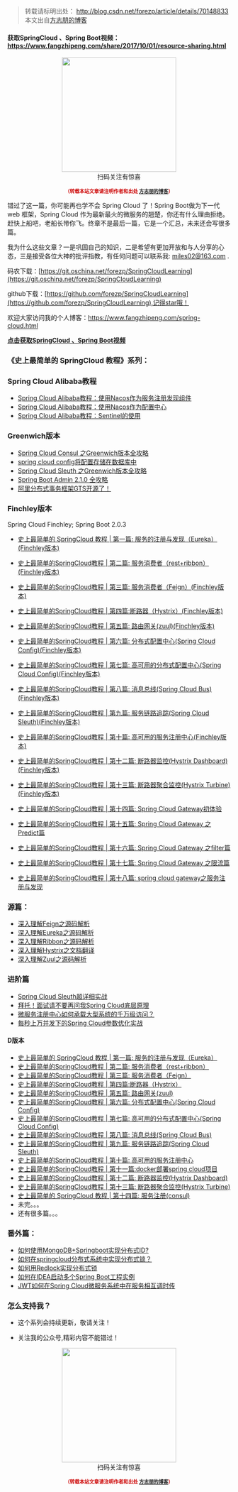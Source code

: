 >转载请标明出处： 
> http://blog.csdn.net/forezp/article/details/70148833
> 本文出自[方志朋的博客](http://blog.csdn.net/forezp)
> 

#### 获取SpringCloud 、Spring Boot视频：https://www.fangzhipeng.com/share/2017/10/01/resource-sharing.html

<div>
    <p align="center">
        <img src="https://www.fangzhipeng.com/img/avatar.jpg" width="258" height="258"/>
        <br>
        扫码关注有惊喜
    </p>
    <p align="center" style="margin-top: 15px; font-size: 11px;color: #cc0000;">
        <strong>（转载本站文章请注明作者和出处 <a href="https://www.fangzhipeng.com">方志朋的博客</a>）</strong>
    </p>
</div>


错过了这一篇，你可能再也学不会 Spring Cloud 了！Spring Boot做为下一代 web 框架，Spring Cloud 作为最新最火的微服务的翘楚，你还有什么理由拒绝。赶快上船吧，老船长带你飞。终章不是最后一篇，它是一个汇总，未来还会写很多篇。



我为什么这些文章？一是巩固自己的知识，二是希望有更加开放和与人分享的心态，三是接受各位大神的批评指教，有任何问题可以联系我: miles02@163.com .

码农下载：[https://git.oschina.net/forezp/SpringCloudLearning](https://git.oschina.net/forezp/SpringCloudLearning)

github下载：[https://github.com/forezp/SpringCloudLearning](https://github.com/forezp/SpringCloudLearning),记得star哦！

欢迎大家访问我的个人博客：https://www.fangzhipeng.com/spring-cloud.html

**[点击获取SpringCloud 、Spring Boot视频](https://www.fangzhipeng.com/share/2017/10/01/resource-sharing.html)**

### 《史上最简单的 SpringCloud 教程》系列：

### Spring Cloud Alibaba教程
- [Spring Cloud Alibaba教程：使用Nacos作为服务注册发现组件](https://www.fangzhipeng.com/springcloud/2019/05/30/sc-nacos-discovery.html)
- [Spring Cloud Alibaba教程：使用Nacos作为配置中心](https://www.fangzhipeng.com/springcloud/2019/06/01/sc-nacos-config.html)
- [Spring Cloud Alibaba教程：Sentinel的使用
](https://www.fangzhipeng.com/springcloud/2019/06/02/sc-sentinel.html)
### Greenwich版本 

- [Spring Cloud Consul 之Greenwich版本全攻略](https://www.fangzhipeng.com/springcloud/2019/02/14/sc-consul-g.html)
- [spring cloud config将配置存储在数据库中](https://www.fangzhipeng.com/springcloud/2019/02/21/config-jdbc.html)
-  [Spring Cloud Sleuth 之Greenwich版本全攻略](https://www.fangzhipeng.com/springcloud/2019/02/05/sc-sleuth-g.html)
- [Spring Boot Admin 2.1.0 全攻略](https://blog.csdn.net/forezp/article/details/86105850)
-  [阿里分布式事务框架GTS开源了！](https://www.fangzhipeng.com/springcloud/2019/01/04/sc-f-boot-admin.html)

### Finchley版本 
Spring Cloud Finchley; Spring Boot 2.0.3

* [史上最简单的 SpringCloud 教程 | 第一篇: 服务的注册与发现（Eureka）(Finchley版本)](https://www.fangzhipeng.com/springcloud/2018/08/01/sc-f1-eureka.html)
* [史上最简单的SpringCloud教程 | 第二篇: 服务消费者（rest+ribbon）(Finchley版本)](https://www.fangzhipeng.com/springcloud/2018/08/02/sc-f2-ribbon.html)
* [史上最简单的SpringCloud教程 | 第三篇: 服务消费者（Feign）(Finchley版本)](https://www.fangzhipeng.com/springcloud/2018/08/03/sc-f3-feign.html)
* [史上最简单的SpringCloud教程 | 第四篇:断路器（Hystrix）(Finchley版本)](https://www.fangzhipeng.com/springcloud/2018/08/04/sc-f4-hystrix.html)
* [ 史上最简单的SpringCloud教程 | 第五篇: 路由网关(zuul)(Finchley版本)](https://www.fangzhipeng.com/springcloud/2018/08/05/sc-f5-zuul.html)
* [史上最简单的SpringCloud教程 | 第六篇: 分布式配置中心(Spring Cloud Config)(Finchley版本)](https://www.fangzhipeng.com/springcloud/2018/08/06/sc-f6-config.html)
* [史上最简单的SpringCloud教程 | 第七篇: 高可用的分布式配置中心(Spring Cloud Config)(Finchley版本)](https://www.fangzhipeng.com/springcloud/2018/08/07/sc-f7-config.html)
* [史上最简单的SpringCloud教程 | 第八篇: 消息总线(Spring Cloud Bus)(Finchley版本)](https://www.fangzhipeng.com/springcloud/2018/08/08/sc-f8-bus.html)
* [史上最简单的SpringCloud教程 | 第九篇: 服务链路追踪(Spring Cloud Sleuth)(Finchley版本)](https://www.fangzhipeng.com/springcloud/2018/08/09/sc-f9-sleuth.html)
* [史上最简单的SpringCloud教程 | 第十篇: 高可用的服务注册中心(Finchley版本)](https://www.fangzhipeng.com/springcloud/2018/08/10/sc-f10-eureka.html)

* [史上最简单的SpringCloud教程 | 第十二篇: 断路器监控(Hystrix Dashboard)(Finchley版本)](https://www.fangzhipeng.com/springcloud/2018/08/12/sc-f12-dash.html)
* [史上最简单的SpringCloud教程 | 第十三篇: 断路器聚合监控(Hystrix Turbine)(Finchley版本)](https://www.fangzhipeng.com/springcloud/2018/08/13/sc-f13-turbine.html)
* [史上最简单的SpringCloud教程 | 第十四篇: Spring Cloud Gateway初体验](https://www.fangzhipeng.com/springcloud/2018/11/06/sc-f-gateway1.html)
* [史上最简单的SpringCloud教程 | 第十五篇: Spring Cloud Gateway 之Predict篇](https://www.fangzhipeng.com/springcloud/2018/12/05/sc-f-gateway2.html)
* [史上最简单的SpringCloud教程 | 第十六篇: Spring Cloud Gateway 之filter篇](https://www.fangzhipeng.com/springcloud/2018/12/21/sc-f-gatway3.html)
*  [史上最简单的SpringCloud教程 | 第十七篇: Spring Cloud Gateway 之限流篇](https://www.fangzhipeng.com/springcloud/2018/12/22/sc-f-gatway4.html)
*  [史上最简单的SpringCloud教程 | 第十八篇: spring cloud gateway之服务注册与发现](https://www.fangzhipeng.com/springcloud/2018/12/23/sc-f-gateway5.html)

### 源篇：

* [深入理解Feign之源码解析](https://www.fangzhipeng.com/springcloud/2017/08/11/sc-feign-raw.html)
* [深入理解Eureka之源码解析](https://www.fangzhipeng.com/springcloud/2017/08/11/eureka-resources.html)
* [深入理解Ribbon之源码解析](https://www.fangzhipeng.com/springcloud/2017/08/11/Ribbon-resources.html)
*  [ 深入理解Hystrix之文档翻译](http://blog.csdn.net/forezp/article/details/75333088)
* [深入理解Zuul之源码解析](https://www.fangzhipeng.com/springcloud/2017/08/11/sc-zuul-raw.html)

### 进阶篇

* [ Spring Cloud Sleuth超详细实战](http://blog.csdn.net/forezp/article/details/76795269)
* [拜托！面试请不要再问我Spring Cloud底层原理](https://blog.csdn.net/forezp/article/details/83999882)
*  [微服务注册中心如何承载大型系统的千万级访问？](https://blog.csdn.net/forezp/article/details/83999947)
*  [每秒上万并发下的Spring Cloud参数优化实战](https://blog.csdn.net/forezp/article/details/83999975)


#### D版本

* [史上最简单的 SpringCloud 教程 | 第一篇: 服务的注册与发现（Eureka）](http://blog.csdn.net/forezp/article/details/69696915)
* [史上最简单的SpringCloud教程 | 第二篇: 服务消费者（rest+ribbon）](http://blog.csdn.net/forezp/article/details/69788938)
* [史上最简单的SpringCloud教程 | 第三篇: 服务消费者（Feign）](http://blog.csdn.net/forezp/article/details/69808079)
* [史上最简单的SpringCloud教程 | 第四篇:断路器（Hystrix）](http://blog.csdn.net/forezp/article/details/69934399)
* [ 史上最简单的SpringCloud教程 | 第五篇: 路由网关(zuul)](http://blog.csdn.net/forezp/article/details/69939114)
* [史上最简单的SpringCloud教程 | 第六篇: 分布式配置中心(Spring Cloud Config)](http://blog.csdn.net/forezp/article/details/70037291)
* [史上最简单的SpringCloud教程 | 第七篇: 高可用的分布式配置中心(Spring Cloud Config)](http://blog.csdn.net/forezp/article/details/70037513)
* [史上最简单的SpringCloud教程 | 第八篇: 消息总线(Spring Cloud Bus)](http://blog.csdn.net/forezp/article/details/70148235)
* [史上最简单的SpringCloud教程 | 第九篇: 服务链路追踪(Spring Cloud Sleuth)](http://blog.csdn.net/forezp/article/details/70162074)
* [史上最简单的SpringCloud教程 | 第十篇: 高可用的服务注册中心](http://blog.csdn.net/forezp/article/details/70183572)
* [史上最简单的SpringCloud教程 | 第十一篇:docker部署spring cloud项目](http://blog.csdn.net/forezp/article/details/70198649)
* [史上最简单的SpringCloud教程 | 第十二篇: 断路器监控(Hystrix Dashboard)](http://blog.csdn.net/forezp/article/details/70217283)
* [史上最简单的SpringCloud教程 | 第十三篇: 断路器聚合监控(Hystrix Turbine)](http://blog.csdn.net/forezp/article/details/70233227)
* [ 史上最简单的 SpringCloud 教程 | 第十四篇: 服务注册(consul)](http://blog.csdn.net/forezp/article/details/70245644)
*  未完。。。
*  还有很多篇。。。
 
### 番外篇：

* [如何使用MongoDB+Springboot实现分布式ID?](http://blog.csdn.net/forezp/article/details/69056017)
* [ 如何在springcloud分布式系统中实现分布式锁？](http://blog.csdn.net/forezp/article/details/68957681)
* [ 如何用Redlock实现分布式锁](http://blog.csdn.net/forezp/article/details/70305336)
* [ 如何在IDEA启动多个Spring Boot工程实例](http://blog.csdn.net/forezp/article/details/76408139)
* [ JWT如何在Spring Cloud微服务系统中在服务相互调时传](http://blog.csdn.net/forezp/article/details/78676036)




### 怎么支持我？

* 这个系列会持续更新，敬请关注！


* 关注我的公众号,精彩内容不能错过！

<div>
    <p align="center">
        <img src="https://www.fangzhipeng.com/img/avatar.jpg" width="258" height="258"/>
        <br>
        扫码关注有惊喜
    </p>
    <p align="center" style="margin-top: 15px; font-size: 11px;color: #cc0000;">
        <strong>（转载本站文章请注明作者和出处 <a href="https://www.fangzhipeng.com">方志朋的博客</a>）</strong>
    </p>
</div>

